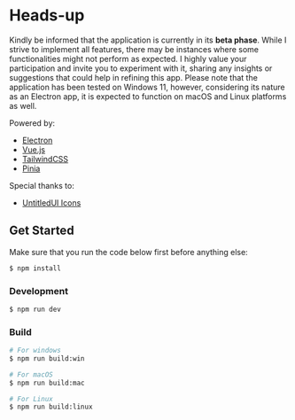 # Heads-up
Kindly be informed that the application is currently in its **beta phase**. While I strive to implement all features, there may be instances where some functionalities might not perform as expected. I highly value your participation and invite you to experiment with it, sharing any insights or suggestions that could help in refining this app. Please note that the application has been tested on Windows 11, however, considering its nature as an Electron app, it is expected to function on macOS and Linux platforms as well.

Powered by:
- [Electron](https://www.electronjs.org/)
- [Vue.js](https://vuejs.org/)
- [TailwindCSS](https://tailwindcss.com/)
- [Pinia](https://pinia.vuejs.org/)

Special thanks to:
- [UntitledUI Icons](https://www.figma.com/file/ns9u5Z0thmja2C0mcXHKjn/%E2%9D%96-Untitled-UI-Icons-%E2%80%93-1%2C100%2B-essential-Figma-icons-(Community)?type=design&node-id=181-128951&mode=design)

##  Get Started

Make sure that you run the code below first before anything else:

```bash
$ npm install
```

### Development

```bash
$ npm run dev
```

### Build

```bash
# For windows
$ npm run build:win

# For macOS
$ npm run build:mac

# For Linux
$ npm run build:linux
```
